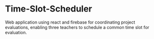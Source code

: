 # Time-Slot-Scheduler
Web application using react and firebase for coordinating project evaluations, enabling three teachers to schedule a common time slot for evaluation. 
